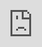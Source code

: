```yaml
---
layout: default
permalink: /projects/xbpmmm/
---
```

{% include project-back.html %}

# XBPMMM

## A Travelogue of Morphing Bodies

### 10.2021 - 01.2023 

An artistic and transgressive multiplayer VR experience \| Meta Quest 2 

**Technologies:** Unity, C#, XR Interaction Toolkit, MQTT, Mirror Networking

<a href="https://www.jannenorakummer.de/leakingbody">XBPMMM</a> is an immersive multiplayer game that utilizes virtual reality (VR) and a specialized suit to merge players' physical bodies with the virtual experience. In this game, players assume the role of avatars that constantly transform throughout various levels. Through a combination of performative art, gameplay mechanics, body theories, and computational elements, XBPMMM aims to provoke self-awareness and introspection regarding one's own corporeal existence. It offers a unique perspective on body politics from a queer feminist lens, challenging established power structures and presenting alternative ways of perceiving, processing, and treating bodies. 

By incorporating breath sensors and actuators, XBPMMM establishes a connection between players' physical sensations and the virtual or real-world environments. This connection enables players to immerse themselves in the narrative and explore socially relevant issues on a more profound level, fostering a sense of agency and engagement.

**Artists:** Janne Kummer, Anton Krause, Steph Holl-Trieu, Philisha Kraatz, Codi Körner & Johannes Aue

**Development:** <a href="https://xr-unites.fki.htw-berlin.de/en/xbpmmm/">XR_Unites team</a>, University of Applied Sciences Berlin & Lena Biresch (desktop version)


<div class="video">
    <iframe src="https://player.vimeo.com/video/799404250?h=e867ac81ef" 
            style="position:absolute;top:0;left:0;width:100%;height:100%;" 
            frameborder="0" 
            allow="autoplay; fullscreen; picture-in-picture" 
            allowfullscreen>
    </iframe>
</div>

<script src="https://player.vimeo.com/api/player.js"></script>